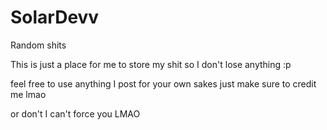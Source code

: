 # SolarDevv
Random shits

This is just a place for me to store my shit so I don't lose anything :p   

feel free to use anything I post for your own sakes just make sure to credit me lmao 

or don't I can't force you LMAO
